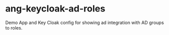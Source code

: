 # ang-keycloak-ad-roles
Demo App and Key Cloak config for showing ad integration with AD groups to roles.
